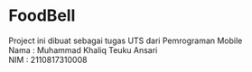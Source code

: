 # FoodBell
Project ini dibuat sebagai tugas UTS dari Pemrograman Mobile  
Nama  : Muhammad Khaliq Teuku Ansari  
NIM   : 2110817310008
